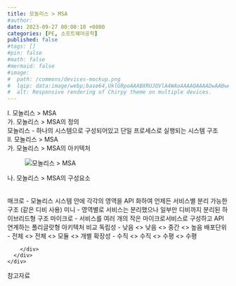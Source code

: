 ```yaml
---
title: 모놀리스 > MSA
#author: 
date: 2023-09-27 00:00:10 +0800
categories: [PE, 소프트웨어공학]
published: false
#tags: []
#pin: false
#math: false
#mermaid: false
#image:
#  path: /commons/devices-mockup.png
#  lqip: data:image/webp;base64,UklGRpoAAABXRUJQVlA4WAoAAAAQAAAADwAABwAAQUxQSDIAAAARL0AmbZurmr57yyIiqE8oiG0bejIYEQTgqiDA9vqnsUSI6H+oAERp2HZ65qP/VIAWAFZQOCBCAAAA8AEAnQEqEAAIAAVAfCWkAALp8sF8rgRgAP7o9FDvMCkMde9PK7euH5M1m6VWoDXf2FkP3BqV0ZYbO6NA/VFIAAAA
#  alt: Responsive rendering of Chirpy theme on multiple devices.
---
```


<div class="post-wrap">
  <div class="para">
    <div class="para-title">
      I. 모놀리스 &gt; MSA
    </div>
    <div class="para-cntnt">
      <div class="para">
        <div class="para-title">
          가. 모놀리스 > MSA의 정의
        </div>
        <div class="para-cntnt">
            모놀리스 - 하나의 시스템으로 구성되어있고 단일 프로세스로 실행되는 시스템 구조
        </div>
      </div>
    </div>
  </div>
  
  <div class="para">
    <div class="para-title">
      II. 모놀리스 > MSA
    </div>
    <div class="para-cntnt">
      <div class="para">
        <div class="para-title">
          가. 모놀리스 > MSA의 아키텍처
        </div>
        <div class="para-cntnt">
          <figure class="post-figure">
            <img src="/assets/img/posts/모놀리스-,-MSA.png" alt="모놀리스 > MSA">
<!--            <figcaption>Source: Unveiling the Metaverse: Exploring Emerging Trends, Multifaceted Perspectives, and Future Challenges</figcaption>-->
          </figure>
        </div>
      </div>
      <div class="para">
        <div class="para-title">
          나. 모놀리스 > MSA의 구성요소
        </div>
        <div class="para-cntnt">
          <table class="post-table">
          </table>
            매크로 - 모놀리스 시스템 안에 각각의 영역을 API 화하여 언제든 서비스별 분리 가능한 구조 (같은 디비 사용)
  미니 - 영역별로 서비스는 분리했으나 일부만 디비까지 분리된 하이브리드형 구조
  마이크로 - 서비스를 여러 개의 작은 마이크로서비스로 구성하고 API 연계하는 폴리글랏형 아키텍처
비교
  독립성 - 낮음 &lt;&gt; 낮음 &lt;&gt; 중간 &lt;&gt; 높음
  배포단위 - 전체 &lt;&gt; 전체 &lt;&gt; 모듈 &lt;&gt; 개별
  확장성 - 수직 &lt;&gt; 수직 &lt;&gt; 수평 &lt;&gt; 수평

        </div>
      </div>
    </div>
  </div>

  <div class="refr-wrap">
    <div class="refr-title">
        참고자료
    </div>
    <ol class="refr-list">
    <!--    <li>(나현식, 최대선) <a target="_blank" href="https://scienceon.kisti.re.kr/commons/util/originalView.do?cn=JAKO202225948430499&oCn=JAKO202225948430499&dbt=JAKO&journal=NJOU00291864">메타버스 보안 위협 요소 및 대응 방안 검토</a></li>-->
    <!--    <li>(M. Uddin, S. Manickam, H. Ullah, M. Obaidat and A. Dandoush) <a target="_blank" href="https://ieeexplore.ieee.org/abstract/document/10138386">Unveiling the Metaverse: Exploring Emerging Trends, Multifaceted Perspectives, and Future Challenges</a></li>-->
    </ol>
  </div>
</div>

